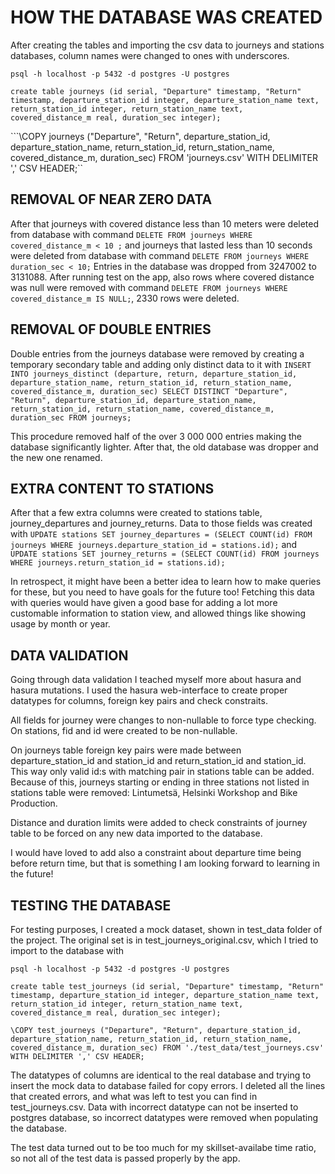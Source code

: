 # HOW THE DATABASE WAS CREATED

After creating the tables and importing the csv data to journeys and stations databases, column names were changed to ones with underscores. 

```psql -h localhost -p 5432 -d postgres -U postgres```

```create table journeys (id serial, "Departure" timestamp, "Return" timestamp, departure_station_id integer, departure_station_name text, return_station_id integer, return_station_name text, covered_distance_m real, duration_sec integer);```

```\COPY journeys ("Departure", "Return", departure_station_id, departure_station_name, return_station_id, return_station_name, covered_distance_m, duration_sec) FROM 'journeys.csv' WITH DELIMITER ',' CSV HEADER;``

## REMOVAL OF NEAR ZERO DATA

After that journeys with covered distance less than 10 meters were deleted from database with command 
```DELETE FROM journeys WHERE covered_distance_m < 10 ;``` 
and journeys that lasted less than 10 seconds were deleted from database with command 
```DELETE FROM journeys WHERE duration_sec < 10;``` 
Entries in the database was dropped from 3247002 to 3131088. After running test on the app, also rows where covered distance was null were removed with command 
```DELETE FROM journeys WHERE covered_distance_m IS NULL;```, 2330 rows were deleted.

## REMOVAL OF DOUBLE ENTRIES

Double entries from the journeys database were removed by creating a temporary secondary table and adding only distinct data to it with 
```INSERT INTO journeys_distinct (departure, return, departure_station_id, departure_station_name, return_station_id, return_station_name, covered_distance_m, duration_sec) SELECT DISTINCT "Departure", "Return", departure_station_id, departure_station_name, return_station_id, return_station_name, covered_distance_m, duration_sec FROM journeys;``` 

This procedure removed half of the over 3 000 000 entries making the database significantly lighter. After that, the old database was dropper and the new one renamed.

## EXTRA CONTENT TO STATIONS

After that a few extra columns were created to stations table, journey_departures and journey_returns. Data to those fields was created with 
```UPDATE stations SET journey_departures = (SELECT COUNT(id) FROM journeys WHERE journeys.departure_station_id = stations.id);``` 
and 
```UPDATE stations SET journey_returns = (SELECT COUNT(id) FROM journeys WHERE journeys.return_station_id = stations.id);```

In retrospect, it might have been a better idea to learn how to make queries for these, but you need to have goals for the future too! Fetching this data with queries would have given a good base for adding a lot more customable information to station view, and allowed things like showing usage by month or year.

## DATA VALIDATION

Going through data validation I teached myself more about hasura and hasura mutations. I used the hasura web-interface to create proper datatypes for columns, foreign key pairs and check constraits.  

All fields for journey were changes to non-nullable to force type checking. On stations, fid and id were created to be non-nullable.

On journeys table foreign key pairs were made between departure_station_id and station_id and return_station_id and station_id. This way only valid id:s with matching pair in stations table can be added. Because of this, journeys starting or ending in three stations not listed in stations table were removed: Lintumetsä, Helsinki Workshop and Bike Production. 

Distance and duration limits were added to check constraints of journey table to be forced on any new data imported to the database.

I would have loved to add also a constraint about departure time being before return time, but that is something I am looking forward to learning in the future!

## TESTING THE DATABASE

For testing purposes, I created a mock dataset, shown in test_data folder of the project. The original set is in test_journeys_original.csv, which I tried to import to the database with

```psql -h localhost -p 5432 -d postgres -U postgres```

```create table test_journeys (id serial, "Departure" timestamp, "Return" timestamp, departure_station_id integer, departure_station_name text, return_station_id integer, return_station_name text, covered_distance_m real, duration_sec integer);```

```\COPY test_journeys ("Departure", "Return", departure_station_id, departure_station_name, return_station_id, return_station_name, covered_distance_m, duration_sec) FROM './test_data/test_journeys.csv' WITH DELIMITER ',' CSV HEADER;```

The datatypes of columns are identical to the real database and trying to insert the mock data to database failed for copy errors. I deleted all the lines that created errors, and what was left to test you can find in test_journeys.csv. Data with incorrect datatype can not be inserted to postgres database, so incorrect datatypes were removed when populating the database. 

The test data turned out to be too much for my skillset-availabe time ratio, so not all of the test data is passed properly by the app.
